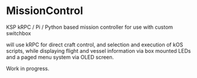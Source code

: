 # MissionControl
KSP  kRPC / Pi / Python based mission controller for use with custom switchbox

will use kRPC for direct craft control, and selection and execution of kOS scripts, while displaying flight and vessel information
via box mounted LEDs and a paged menu system via OLED screen.

Work in progress.
